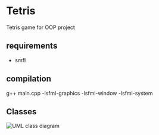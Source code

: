 # Tetris
Tetris game for OOP project

## requirements
- smfl

## compilation
g++ main.cpp -lsfml-graphics -lsfml-window -lsfml-system

## Classes
![UML class diagram](https://github.com/panka134/tetris/blob/main/graphics/class_diagram.png)
